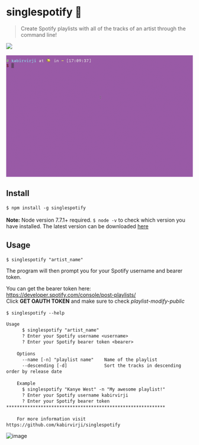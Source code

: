 # singlespotify 🎵

> Create Spotify playlists with all of the tracks of an artist through the command line!

![](https://img.shields.io/badge/node-7.7.1-brightgreen.svg)

![](singlespotify.gif)

<!--- 
[![asciicast](https://asciinema.org/a/4k49ag6gy3bknaa6ryoubhcy5.png)](https://asciinema.org/a/4k49ag6gy3bknaa6ryoubhcy5)
-->

## Install
`$ npm install -g singlespotify` <br><br>
**Note:** Node version 7.7.1+ required. `$ node -v` to check which version you have installed. The latest version can be downloaded [here](https://nodejs.org/en/)

## Usage
`$ singlespotify "artist_name"`

The program will then prompt you for your Spotify username and bearer token. <br>

You can get the bearer token here: https://developer.spotify.com/console/post-playlists/ <br>
Click **GET OAUTH TOKEN** and make sure to check *playlist-modify-public* 

`$ singlespotify --help`

```
Usage
      $ singlespotify "artist_name"
      ? Enter your Spotify username <username>
      ? Enter your Spotify bearer token <bearer>

    Options
      --name [-n] "playlist name"    Name of the playlist
      --descending [-d]              Sort the tracks in descending order by release date

    Example
      $ singlespotify "Kanye West" -n "My awesome playlist!"
      ? Enter your Spotify username kabirvirji
      ? Enter your Spotify bearer token ************************************************************

    For more information visit https://github.com/kabirvirji/singlespotify
```

![image](https://user-images.githubusercontent.com/58205567/156913426-ddd0722b-c0f5-461a-80ac-69d89ab4c624.png)

